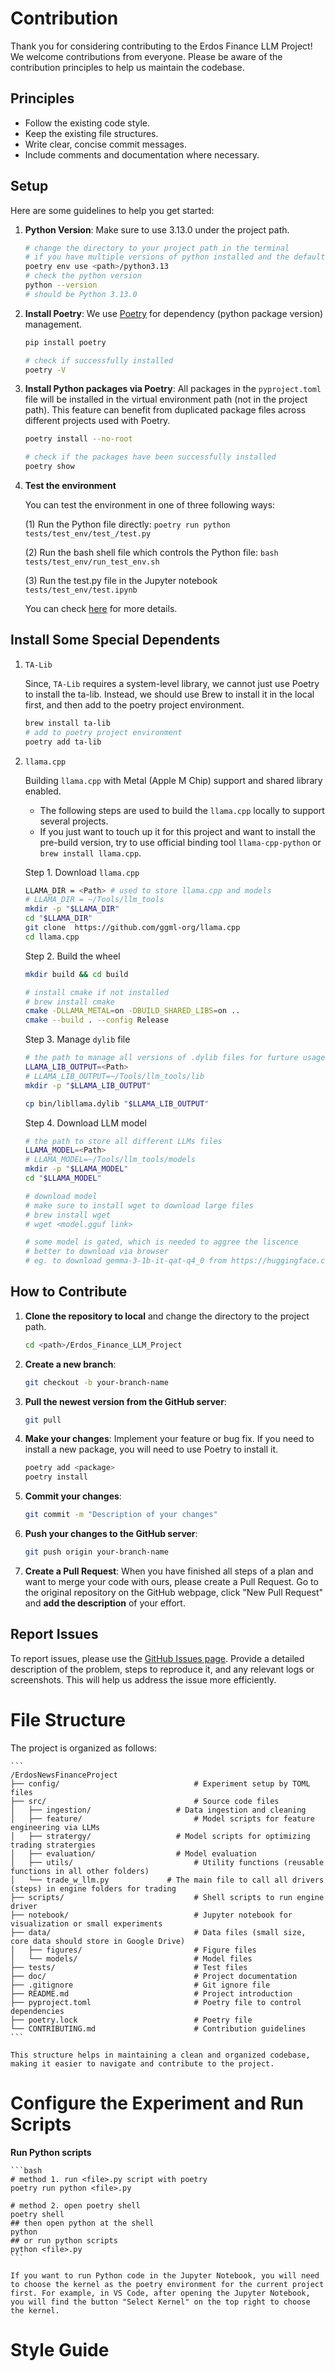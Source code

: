 # Contribution
Thank you for considering contributing to the Erdos Finance LLM Project! We welcome contributions from everyone. Please be aware of the contribution principles to help us maintain the codebase.

## Principles
- Follow the existing code style.
- Keep the existing file structures.
- Write clear, concise commit messages.
- Include comments and documentation where necessary.

## Setup
Here are some guidelines to help you get started:

1. **Python Version**: Make sure to use 3.13.0 under the project path.
	```bash
	# change the directory to your project path in the terminal
	# if you have multiple versions of python installed and the default one is not 3.13.0, you will need to specify it
	poetry env use <path>/python3.13
	# check the python version
	python --version
	# should be Python 3.13.0
	```

2. **Install Poetry**: We use [Poetry](https://python-poetry.org/) for dependency (python package version) management.
	```bash
	pip install poetry

	# check if successfully installed
	poetry -V
	```

3. **Install Python packages via Poetry**: All packages in the `pyproject.toml` file will be installed in the virtual environment path (not in the project path). This feature can benefit from duplicated package files across different projects used with Poetry.
	```bash
	poetry install --no-root

	# check if the packages have been successfully installed
	poetry show
	```

4. **Test the environment**

	You can test the environment in one of three following ways:

	(1) Run the Python file directly:
		```
		poetry run python tests/test_env/test_/test.py
		```

	(2) Run the bash shell file which controls the Python file:
		```
		bash tests/test_env/run_test_env.sh 
		```

	(3) Run the test.py file in the Jupyter notebook `tests/test_env/test.ipynb`

	You can check [here](#configure-the-experiment-and-run-scripts) for more details.

## Install Some Special Dependents
1. `TA-Lib`

	Since, `TA-Lib` requires a system-level library, we cannot just use Poetry to install the ta-lib. Instead, we should
	use Brew to install it in the local first, and then add to the poetry
	project environment.
	```bash
	brew install ta-lib
	# add to poetry project environment
	poetry add ta-lib
	```

2. `llama.cpp`

	Building `llama.cpp` with Metal (Apple M Chip) support and shared library enabled.
	- The following steps are used to build the `llama.cpp` locally to support several projects. 
	- If you just want to touch up it for this project and want to install the pre-build version, try to use official binding tool `llama-cpp-python` or `brew install llama.cpp`.

	Step 1. Download `llama.cpp`

	```bash
	LLAMA_DIR = <Path> # used to store llama.cpp and models
	# LLAMA_DIR = ~/Tools/llm_tools
	mkdir -p "$LLAMA_DIR"
	cd "$LLAMA_DIR"
	git clone  https://github.com/ggml-org/llama.cpp
	cd llama.cpp 
	```
	
	Step 2. Build the wheel

	```bash
	mkdir build && cd build

	# install cmake if not installed
	# brew install cmake
	cmake -DLLAMA_METAL=on -DBUILD_SHARED_LIBS=on ..
	cmake --build . --config Release
	```

	Step 3. Manage `dylib` file

	```bash
	# the path to manage all versions of .dylib files for furture usage
	LLAMA_LIB_OUTPUT=<Path>
	# LLAMA_LIB_OUTPUT=~/Tools/llm_tools/lib
	mkdir -p "$LLAMA_LIB_OUTPUT"

	cp bin/libllama.dylib "$LLAMA_LIB_OUTPUT"
	```

	Step 4. Download LLM model

	```bash
	# the path to store all different LLMs files
	LLAMA_MODEL=<Path>
	# LLAMA_MODEL=~/Tools/llm_tools/models
	mkdir -p "$LLAMA_MODEL"
	cd "$LLAMA_MODEL"

	# download model
	# make sure to install wget to download large files
	# brew install wget 
	# wget <model.gguf link>

	# some model is gated, which is needed to aggree the liscence
	# better to download via browser
	# eg. to download gemma-3-1b-it-qat-q4_0 from https://huggingface.co/google/gemma-3-1b-it-qat-q4_0-gguf/tree/main
	```

## How to Contribute
1. **Clone the repository to local** and change the directory to the project path.
	```bash
	cd <path>/Erdos_Finance_LLM_Project
	```
2. **Create a new branch**: 
	```bash
	git checkout -b your-branch-name
	```
3. **Pull the newest version from the GitHub server**:
	```bash
	git pull
	```
3. **Make your changes**: Implement your feature or bug fix.
	If you need to install a new package, you will need to use Poetry to install it.
	```bash
	poetry add <package>
	poetry install
	```
4. **Commit your changes**: 
	```bash
	git commit -m "Description of your changes"
	```
6. **Push your changes to the GitHub server**: 
	```bash
	git push origin your-branch-name
	```
7. **Create a Pull Request**: When you have finished all steps of a plan and want to merge your code with ours, please create a Pull Request. Go to the original repository on the GitHub webpage, click "New Pull Request" and **add the description** of your effort.

## Report Issues
To report issues, please use the [GitHub Issues page](https://github.com/your-repo/Finance_LLM_Project/issues). Provide a detailed description of the problem, steps to reproduce it, and any relevant logs or screenshots. This will help us address the issue more efficiently.

# File Structure

The project is organized as follows:

	```
	/ErdosNewsFinanceProject
	├── config/            					 # Experiment setup by TOML files
	├── src/               					 # Source code files
	│   ├── ingestion/     			     # Data ingestion and cleaning
	│   ├── feature/     				     # Model scripts for feature engineering via LLMs
	│   ├── stratergy/    			     # Model scripts for optimizing trading stratergies
	│   ├── evaluation/    			     # Model evaluation
	│   ├── utils/         					 # Utility functions (reusable functions in all other folders)
	│   └── trade_w_llm.py 		       # The main file to call all drivers (steps) in engine folders for trading
	├── scripts/           					 # Shell scripts to run engine driver
	├── notebook/          					 # Jupyter notebook for visualization or small experiments
	├── data/              					 # Data files (small size, core data should store in Google Drive)
	│   ├── figures/       					 # Figure files
	│   └── models/        					 # Model files
	├── tests/             					 # Test files
	├── doc/               					 # Project documentation
	├── .gitignore         					 # Git ignore file
	├── README.md          					 # Project introduction
	├── pyproject.toml     					 # Poetry file to control dependencies
	├── poetry.lock        					 # Poetry file
	└── CONTRIBUTING.md    					 # Contribution guidelines
	```

	This structure helps in maintaining a clean and organized codebase, making it easier to navigate and contribute to the project.

# Configure the Experiment and Run Scripts

**Run Python scripts**

	```bash
	# method 1. run <file>.py script with poetry
	poetry run python <file>.py

	# method 2. open poetry shell
	poetry shell
	## then open python at the shell
	python
	## or run python scripts
	python <file>.py
	```

	If you want to run Python code in the Jupyter Notebook, you will need to choose the kernel as the poetry environment for the current project first. For example, in VS Code, after opening the Jupyter Notebook, you will find the button "Select Kernel" on the top right to choose the kernel.

# Style Guide
